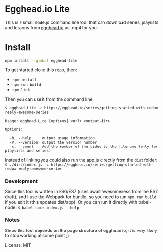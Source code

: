 # Egghead.io Lite

This is a small node.js command line tool that can download series, playlists and lessons from [egghead.io](https://egghead.io/) as .mp4 for you.

# Install
```sh
npm install --global egghead-lite
```

To get started clone this repo, then:

- `npm install`
- `npm run build`
- `npm link`

Then you can use it from the command line

`$ egghead-Lite -c https://egghead.io/series/getting-started-with-redux realy-awesome-series`

    Usage: egghead-Lite [options] <url> <output-dir>

    Options:

      -h, --help     output usage information
      -V, --version  output the version number
      -c, --count    Add the number of the video to the filename (only for playlists and series)


Instead of linking you could also run the app.js directly from the `dist` folder:
`$ ./dist/index.js -c https://egghead.io/series/getting-started-with-redux realy-awesome-series`

### Development
Since this tool is written in ES6/ES7 (uses await awesomeness from the ES7 draft), and I use the Webpack for bundle, so you need to run `npm run build` if you edit it (this updates dist/app). Or you can run it directly with babel-node: `$ babel-node index.js --help`

### Notes
Since this tool depends on the page structure of egghead.io, it is very likely to stop working at some point ;)

License: MIT
